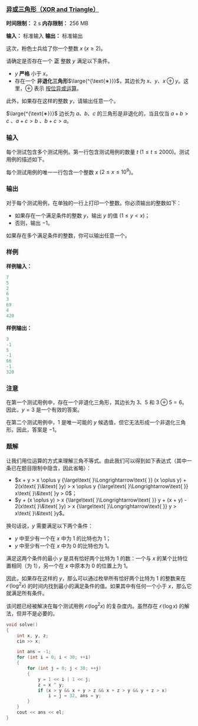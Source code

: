 ### [异或三角形（XOR and Triangle）](https://codeforces.com/problemset/problem/2074/C)

**时间限制：** 2 s
**内存限制：** 256 MB

**输入：** 标准输入
**输出：** 标准输出



这次，粉色士兵给了你一个整数 $x$ ($x \ge 2$)。

请确定是否存在一个 **正** 整数 $y$ 满足以下条件。

-   $y$ **严格** 小于 $x$。
-   存在一个 **非退化三角形**$\large{^{\text{∗}}}$，其边长为 $x$、$y$、$x \oplus y$。这里，$\oplus$ 表示 [按位异或运算](https://en.wikipedia.org/wiki/Bitwise_operation#XOR)。

此外，如果存在这样的整数 $y$，请输出任意一个。



$\large{^{\text{∗}}}$ 边长为 $a$、$b$、$c$ 的三角形是非退化的，当且仅当 $a+b > c$ 、$a+c > b$ 、$b+c > a$。







### 输入

每个测试包含多个测试用例。第一行包含测试用例的数量 $t$ ($1 \le t \le 2000$)。测试用例的描述如下。

每个测试用例的唯一一行包含一个整数 $x$ ($2 \le x \le 10^9$)。





### 输出

对于每个测试用例，在单独的一行上打印一个整数。你必须输出的整数如下：

-   如果存在一个满足条件的整数 $y$，输出 $y$ 的值 ($1 \le y < x$)；
-   否则，输出 $-1$。

如果存在多个满足条件的整数，你可以输出任意一个。





### 样例

**样例输入：**

```cpp
7
5
2
6
3
69
4
420
```



**样例输出：**

```cpp
3
-1
5
-1
66
-1
320
```





### 注意

在第一个测试用例中，存在一个非退化三角形，其边长为 $3$、$5$ 和 $3 \oplus 5 = 6$。因此，$y=3$ 是一个有效的答案。

在第二个测试用例中，$1$ 是唯一可能的 $y$ 候选值，但它无法形成一个非退化三角形。因此，答案是 $-1$。





### 题解

让我们用位运算的方式来理解三角不等式。由此我们可以得到如下表达式（其中一条已在题目限制中隐含，因此省略）：

- $x + y > x \oplus y {\large\text{ }\Longrightarrow\text{ }} (x \oplus y) + 2(x\text{ }\&\text{ }y) > x \oplus y {\large\text{ }\Longrightarrow\text{ }} x\text{ }\&\text{ }y > 0$；
- $y + (x \oplus y) > x {\large\text{ }\Longrightarrow\text{ }} y + (x + y) - 2(x\text{ }\&\text{ }y) > x {\large\text{ }\Longrightarrow\text{ }} y > x\text{ }\&\text{ }y$。

换句话说，$y$ 需要满足以下两个条件：

- $y$ 中至少有一个在 $x$ 中为 1 的比特也为 1；
- $y$ 中至少有一个在 $x$ 中为 0 的比特也为 1。

满足这两个条件的最小 $y$ 是具有恰好两个比特为 1 的数：一个与 $x$ 的某个比特位置相同（为 1），另一个在 $x$ 中原本为 0 的位置上为 1。

因此，如果存在这样的 $y$，那么可以通过枚举所有恰好两个比特为 1 的整数来在 $\mathcal{O}(\log^2 x)$ 的时间内找到最小的满足条件的值。如果其中有任何一个小于 $x$，那么它就满足所有条件。

该问题已经被解决在每个测试用例 $\mathcal{O}(\log^2 x)$ 的复杂度内。虽然存在 $\mathcal{O}(\log x)$ 的解法，但并不是必要的。



```cpp
void solve()
{
	int x, y, z;
	cin >> x;

	int ans = -1;
	for (int i = 0; i < 30; ++i)
	{
		for (int j = 0; j < 30; ++j)
		{
			y = 1 << i | 1 << j;
			z = x ^ y;
			if (x > y && x + y > z && x + z > y && y + z > x)
				i = j = 32, ans = y;
		}
	}
	cout << ans << el;
}
```